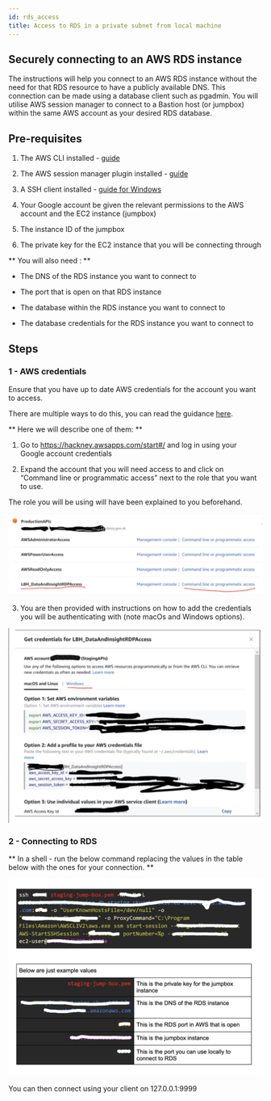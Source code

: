 ```yaml
---
id: rds_access
title: Access to RDS in a private subnet from local machine
---
```


## Securely connecting to an AWS RDS instance

The instructions will help you connect to an AWS RDS instance without the need for that RDS resource to have a publicly available DNS. This connection can be made using a database client such as pgadmin.  You will utilise AWS session manager to connect to a Bastion host (or jumpbox) within the same AWS account as your desired RDS database.

## Pre-requisites

1. The AWS CLI installed - [guide](https://docs.aws.amazon.com/cli/latest/userguide/install-cliv2.html
)

2. The AWS session manager plugin installed - [guide](https://docs.aws.amazon.com/systems-manager/latest/userguide/session-manager-working-with-install-plugin.html)


3. A SSH client installed - [guide for Windows](https://docs.microsoft.com/en-us/windows-server/administration/openssh/openssh_install_firstuse)

4. Your Google account be given the relevant permissions to the AWS account and the EC2 instance (jumpbox)
5. The instance ID of the jumpbox
6. The private key for the EC2 instance that you will be connecting through

** You will also need : **

- The DNS of the RDS instance you want to connect to

- The port that is open on that RDS instance

- The database within the RDS instance you want to connect to

- The database credentials for the RDS instance you want to connect to


## Steps

### 1 - AWS credentials 

Ensure that you have up to date AWS credentials for the account you want to access.

There are multiple ways to do this, you can read the guidance [here](https://docs.aws.amazon.com/cli/latest/userguide/cli-configure-files.html).

** Here we will describe one of them: **

1. Go to https://hackney.awsapps.com/start#/ and log in using your Google account credentials

2. Expand the account that you will need access to and click on “Command line or programmatic access” next to the role that you want to use.

The role you will be using will have been explained to you beforehand.


![alt text](./doc-images/rds1.png)

3. You are then provided with instructions on how to add the credentials you will be authenticating with (note macOs and Windows options).

![alt text](./doc-images/rds2.png)

### 2 - Connecting to RDS

** In a shell - run the below command replacing the values in the table below with the ones for your connection. **

![alt text](./doc-images/rds3.png)

You can then connect using your client on 127.0.0.1:9999
